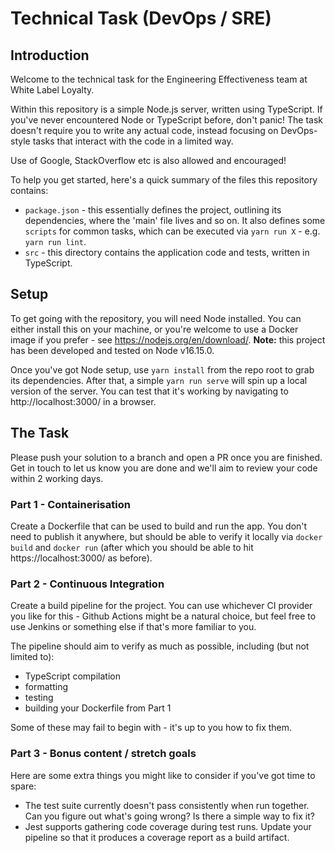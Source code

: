 # Technical Task (DevOps / SRE)

## Introduction

Welcome to the technical task for the Engineering Effectiveness team at White Label Loyalty.

Within this repository is a simple Node.js server, written using TypeScript. If you've never encountered Node or TypeScript before, don't panic! The task doesn't require you to write any actual code, instead focusing on DevOps-style tasks that interact with the code in a limited way.

Use of Google, StackOverflow etc is also allowed and encouraged!

To help you get started, here's a quick summary of the files this repository contains:

- `package.json` - this essentially defines the project, outlining its dependencies, where the 'main' file lives and so on. It also defines some `scripts` for common tasks, which can be executed via `yarn run X` - e.g. `yarn run lint`.
- `src` - this directory contains the application code and tests, written in TypeScript.

## Setup

To get going with the repository, you will need Node installed. You can either install this on your machine, or you're welcome to use a Docker image if you prefer - see https://nodejs.org/en/download/. **Note:** this project has been developed and tested on Node v16.15.0.

Once you've got Node setup, use `yarn install` from the repo root to grab its dependencies. After that, a simple `yarn run serve` will spin up a local version of the server. You can test that it's working by navigating to http://localhost:3000/ in a browser.

## The Task

Please push your solution to a branch and open a PR once you are finished. Get in touch to let us know you are done and we'll aim to review your code within 2 working days.

### Part 1 - Containerisation

Create a Dockerfile that can be used to build and run the app. You don't need to publish it anywhere, but should be able to verify it locally via `docker build` and `docker run` (after which you should be able to hit https://localhost:3000/ as before).

### Part 2 - Continuous Integration

Create a build pipeline for the project. You can use whichever CI provider you like for this - Github Actions might be a natural choice, but feel free to use Jenkins or something else if that's more familiar to you.

The pipeline should aim to verify as much as possible, including (but not limited to):

- TypeScript compilation
- formatting
- testing
- building your Dockerfile from Part 1

Some of these may fail to begin with - it's up to you how to fix them.

### Part 3 - Bonus content / stretch goals

Here are some extra things you might like to consider if you've got time to spare:

- The test suite currently doesn't pass consistently when run together. Can you figure out what's going wrong? Is there a simple way to fix it?
- Jest supports gathering code coverage during test runs. Update your pipeline so that it produces a coverage report as a build artifact.
